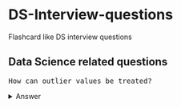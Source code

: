 # DS-Interview-questions
Flashcard like DS interview questions

## Data Science related questions

<pre>How can outlier values be treated?</pre>

<details>
  <summary>Answer</summary>
  
  1. Can be dropped if it's garbage value  
  e.g. height = abc ft, then it's string value instead of int or float, hence can be dropped  
  if it's extreme value, it can be removed
  
  2. If you cannot drop outliers, you can try  
  a different model. Data detected as outliers by linear models can be fit by nonlinear models => be sure to use the correct model  
  normalizing the data => the extreme data points are pulled to a similar range  
  you can use algorithms that are less affected by outliers; example would be random forest
  
</details>



